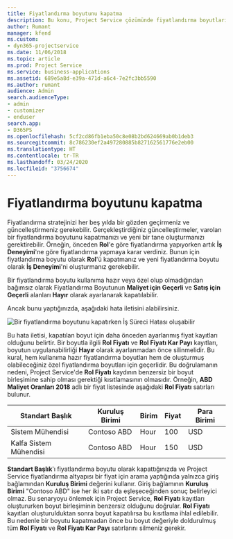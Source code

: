 ```yaml
---
title: Fiyatlandırma boyutunu kapatma
description: Bu konu, Project Service çözümünde fiyatlandırma boyutlarının nasıl ayarlanacağını gösterir.
author: Rumant
manager: kfend
ms.custom:
- dyn365-projectservice
ms.date: 11/06/2018
ms.topic: article
ms.prod: Project Service
ms.service: business-applications
ms.assetid: 689e5a8d-e39a-471d-a6c4-7e2fc3bb5590
ms.author: rumant
audience: Admin
search.audienceType:
- admin
- customizer
- enduser
search.app:
- D365PS
ms.openlocfilehash: 5cf2cd86fb1eba50c8e08b2bd624669ab0b1deb3
ms.sourcegitcommit: 8c786230ef2a497280885b827162561776e2eb00
ms.translationtype: HT
ms.contentlocale: tr-TR
ms.lasthandoff: 03/24/2020
ms.locfileid: "3756674"
---
```

# <a name="turn-off-a-pricing-dimension"></a>Fiyatlandırma boyutunu kapatma

Fiyatlandırma stratejinizi her beş yılda bir gözden geçirmeniz ve güncelleştirmeniz gerekebilir. Gerçekleştirdiğiniz güncelleştirmeler, varolan bir fiyatlandırma boyutunu kapatmanızı ve yeni bir tane oluşturmanızı gerektirebilir. Örneğin, önceden **Rol**'e göre fiyatlandırma yapıyorken artık **İş Deneyimi**'ne göre fiyatlandırma yapmaya karar verdiniz. Bunun için fiyatlandırma boyutu olarak **Rol**'ü kapatmanız ve yeni fiyatlandırma boyutu olarak **İş Deneyimi**'ni oluşturmanız gerekebilir. 

Bir fiyatlandırma boyutu kullanıma hazır veya özel olup olmadığından bağımsız olarak Fiyatlandırma Boyutunun **Maliyet için Geçerli** ve **Satış için Geçerli** alanları **Hayır** olarak ayarlanarak kapatılabilir.

Ancak bunu yaptığınızda, aşağıdaki hata iletisini alabilirsiniz.

![Bir fiyatlandırma boyutunu kapatırken İş Süreci Hatası oluşabilir](media/Business-Process-Error.png)


Bu hata iletisi, kapatılan boyut için daha önceden ayarlanmış fiyat kayıtları olduğunu belirtir. Bir boyutla ilgili **Rol Fiyatı** ve **Rol Fiyatı Kar Payı** kayıtları, boyutun uygulanabilirliği **Hayır** olarak ayarlanmadan önce silinmelidir. Bu kural, hem kullanıma hazır fiyatlandırma boyutları hem de oluşturmuş olabileceğiniz özel fiyatlandırma boyutları için geçerlidir. Bu doğrulamanın nedeni, Project Service'de **Rol Fiyatı** kaydının benzersiz bir boyut birleşimine sahip olması gerektiği kısıtlamasının olmasıdır. Örneğin, **ABD Maliyet Oranları 2018** adlı bir fiyat listesinde aşağıdaki **Rol Fiyatı** satırları bulunur. 

| Standart Başlık         | Kuruluş Birimi    |Birim   |Fiyat  |Para Birimi  |
| -----------------------|-------------|-------|-------|----------|
| Sistem Mühendisi|Contoso ABD|Hour| 100|USD|
| Kalfa Sistem Mühendisi|Contoso ABD|Hour| 150| USD|


**Standart Başlık**'ı fiyatlandırma boyutu olarak kapattığınızda ve Project Service fiyatlandırma altyapısı bir fiyat için arama yaptığında yalnızca giriş bağlamından **Kuruluş Birimi** değerini kullanır. Giriş bağlamının **Kuruluş Birimi** "Contoso ABD" ise her iki satır da eşleşeceğinden sonuç belirleyici olmaz. Bu senaryoyu önlemek için Project Service, **Rol Fiyatı** kayıtları oluştururken boyut birleşiminin benzersiz olduğunu doğrular. **Rol Fiyatı** kayıtları oluşturulduktan sonra boyut kapatılırsa bu kısıtlama ihlal edilebilir. Bu nedenle bir boyutu kapatmadan önce bu boyut değeriyle doldurulmuş tüm **Rol Fiyatı** ve **Rol Fiyatı Kar Payı** satırlarını silmeniz gerekir.

